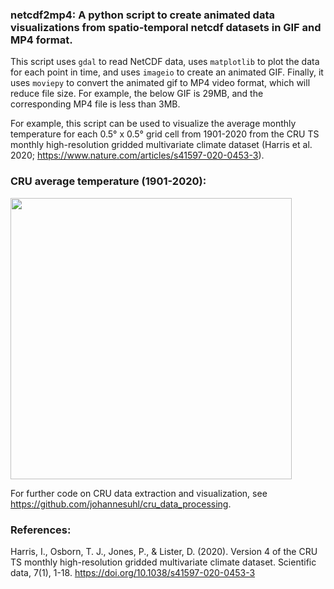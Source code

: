 ### netcdf2mp4: A python script to create animated data visualizations from spatio-temporal netcdf datasets in GIF and MP4 format.

This script uses ```gdal``` to read NetCDF data, uses ```matplotlib``` to plot the data for each point in time, and uses ```imageio``` to create an animated GIF. Finally, it uses ```moviepy``` to convert the animated gif to MP4 video format, which will reduce file size. For example, the below GIF is 29MB, and the corresponding MP4 file is less than 3MB.

For example, this script can be used to visualize the average monthly temperature for each 0.5° x 0.5° grid cell from 1901-2020 from the CRU TS monthly high-resolution gridded multivariate climate dataset (Harris et al. 2020; https://www.nature.com/articles/s41597-020-0453-3).

### CRU average temperature (1901-2020):
<img width="450" src="https://github.com/johannesuhl/cru_data_processing/blob/main/cru_tmp_animated_global2.gif">

For further code on CRU data extraction and visualization, see https://github.com/johannesuhl/cru_data_processing.
### References:

Harris, I., Osborn, T. J., Jones, P., & Lister, D. (2020). Version 4 of the CRU TS monthly high-resolution gridded multivariate climate dataset. Scientific data, 7(1), 1-18. https://doi.org/10.1038/s41597-020-0453-3
